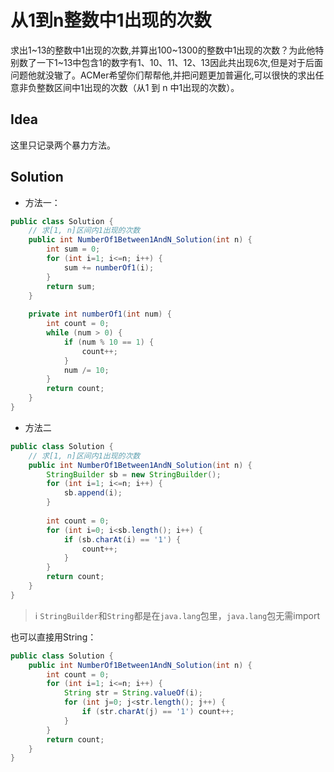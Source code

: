 # 从1到n整数中1出现的次数

求出1~13的整数中1出现的次数,并算出100~1300的整数中1出现的次数？为此他特别数了一下1~13中包含1的数字有1、10、11、12、13因此共出现6次,但是对于后面问题他就没辙了。ACMer希望你们帮帮他,并把问题更加普遍化,可以很快的求出任意非负整数区间中1出现的次数（从1 到 n 中1出现的次数）。

## Idea

这里只记录两个暴力方法。

## Solution

- 方法一：

```java
public class Solution {
    // 求[1, n]区间内1出现的次数
    public int NumberOf1Between1AndN_Solution(int n) {
        int sum = 0;
        for (int i=1; i<=n; i++) {
            sum += numberOf1(i);
        }
        return sum;
    }
    
    private int numberOf1(int num) {
        int count = 0;
        while (num > 0) {
            if (num % 10 == 1) {
                count++;
            }
            num /= 10;
        }
        return count;
    }
}
```

- 方法二

```java
public class Solution {
    // 求[1, n]区间内1出现的次数
    public int NumberOf1Between1AndN_Solution(int n) {
        StringBuilder sb = new StringBuilder();
        for (int i=1; i<=n; i++) {
            sb.append(i);
        }
        
        int count = 0;
        for (int i=0; i<sb.length(); i++) {
            if (sb.charAt(i) == '1') {
                count++;
            }
        }
        return count;
    }
}
```

> ℹ️ `StringBuilder`和`String`都是在`java.lang`包里，`java.lang`包无需import

也可以直接用String：

```java
public class Solution {
    public int NumberOf1Between1AndN_Solution(int n) {
        int count = 0;
        for (int i=1; i<=n; i++) {
            String str = String.valueOf(i);
            for (int j=0; j<str.length(); j++) {
                if (str.charAt(j) == '1') count++;
            }
        }
        return count;
    }
}
```

